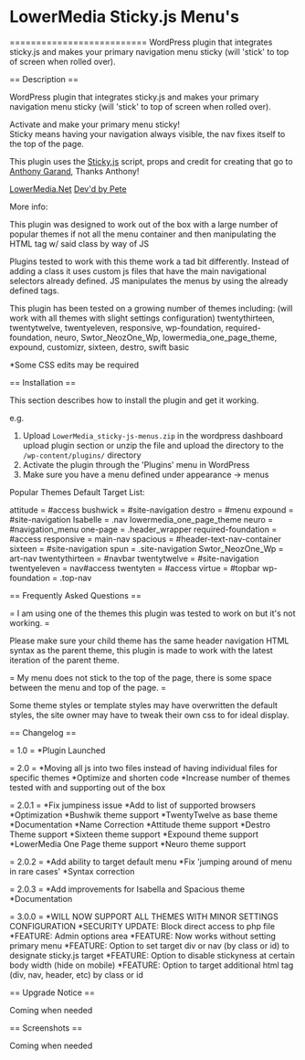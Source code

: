 <h1>LowerMedia Sticky.js Menu's</h1>
==========================
WordPress plugin that integrates sticky.js and makes your primary navigation menu sticky 
(will 'stick' to top of screen when rolled over).

== Description ==

WordPress plugin that integrates sticky.js and makes your primary navigation menu sticky 
(will 'stick' to top of screen when rolled over).  

Activate and make your primary menu sticky!  
Sticky means having your navigation always visible, the nav fixes itself to the top of the page.  

This plugin uses the <a href='http://stickyjs.com'>Sticky.js</a> script, props and credit for creating that go to 
<a href="http://anthonygarand.com">Anthony Garand</a>, Thanks Anthony!   


<a href='http://lowermedia.net'>LowerMedia.Net</a>
<a href='http://petelower.com'>Dev'd by Pete</a>


More info:

This plugin was designed to work out of the box with a large number of popular themes if not all
the menu container and then manipulating the HTML tag w/ said class by way of JS

Plugins tested to work with this theme work a tad bit differently.  Instead of 
adding a class it uses custom js files that have the main navigational selectors 
already defined.  JS manipulates the menus by using the already defined tags. 

This plugin has been tested on a growing number of themes including: (will work with all themes with slight settings configuration)
   twentythirteen, 
   twentytwelve, 
   twentyeleven, 
   responsive, 
   wp-foundation, 
   required-foundation, 
   neuro, 
   Swtor_NeozOne_Wp, 
   lowermedia_one_page_theme, 
   expound, 
   customizr, 
   sixteen, 
   destro, 
   swift basic

   *Some CSS edits may be required


== Installation ==

This section describes how to install the plugin and get it working.

e.g.

1. Upload `LowerMedia_sticky-js-menus.zip` in the wordpress dashboard upload plugin section or unzip the file and upload the directory to the `/wp-content/plugins/` directory
2. Activate the plugin through the 'Plugins' menu in WordPress
3. Make sure you have a menu defined under appearance -> menus


Popular Themes Default Target List:

   attitude = #access
   bushwick = #site-navigation
   destro = #menu
   expound = #site-navigation
   Isabelle = .nav
   lowermedia_one_page_theme
   neuro = #navigation_menu
   one-page = .header_wrapper
   required-foundation = #access
   responsive = main-nav
   spacious = #header-text-nav-container
   sixteen = #site-navigation
   spun = .site-navigation
   Swtor_NeozOne_Wp = art-nav
   twentythirteen = #navbar
   twentytwelve = #site-navigation
   twentyeleven = nav#access
   twentyten = #access
   virtue = #topbar
   wp-foundation = .top-nav


== Frequently Asked Questions ==

= I am using one of the themes this plugin was tested to work on but it's not working. =

Please make sure your child theme has the same header navigation HTML syntax as the parent theme, this plugin is made to work with the latest iteration of the parent theme.

= My menu does not stick to the top of the page, there is some space between the menu and top of the page. =

Some theme styles or template styles may have overwritten the default styles, the site owner may have to tweak their own css to for ideal display.

== Changelog ==

= 1.0 =
*Plugin Launched

= 2.0 =
*Moving all js into two files instead of having individual files for specific themes
*Optimize and shorten code
*Increase number of themes tested with and supporting out of the box

= 2.0.1 =
*Fix jumpiness issue
*Add to list of supported browsers
*Optimization
*Bushwik theme support
*TwentyTwelve as base theme
*Documentation
*Name Correction
*Attitude theme support
*Destro Theme support
*Sixteen theme support
*Expound theme support
*LowerMedia One Page theme support
*Neuro theme support

= 2.0.2 =
*Add ability to target default menu
*Fix 'jumping around of menu in rare cases'
*Syntax correction

= 2.0.3 =
*Add improvements for Isabella and Spacious theme
*Documentation

= 3.0.0 =
*WILL NOW SUPPORT ALL THEMES WITH MINOR SETTINGS CONFIGURATION
*SECURITY UPDATE: Block direct access to php file
*FEATURE: Admin options area
*FEATURE: Now works without setting primary menu
*FEATURE: Option to set target div or nav (by class or id) to designate sticky.js target
*FEATURE: Option to disable stickyness at certain body width (hide on mobile)
*FEATURE: Option to target additional html tag (div, nav, header, etc) by class or id


== Upgrade Notice ==

Coming when needed

== Screenshots ==

Coming when needed